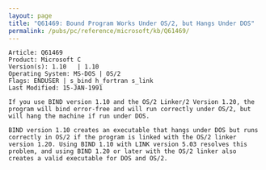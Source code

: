 ```yaml
---
layout: page
title: "Q61469: Bound Program Works Under OS/2, but Hangs Under DOS"
permalink: /pubs/pc/reference/microsoft/kb/Q61469/
---
```


	Article: Q61469
	Product: Microsoft C
	Version(s): 1.10   | 1.10
	Operating System: MS-DOS | OS/2
	Flags: ENDUSER | s_bind h_fortran s_link
	Last Modified: 15-JAN-1991
	
	If you use BIND version 1.10 and the OS/2 Linker/2 Version 1.20, the
	program will bind error-free and will run correctly under OS/2, but
	will hang the machine if run under DOS.
	
	BIND version 1.10 creates an executable that hangs under DOS but runs
	correctly in OS/2 if the program is linked with the OS/2 linker
	version 1.20. Using BIND 1.10 with LINK version 5.03 resolves this
	problem, and using BIND 1.20 or later with the OS/2 linker also
	creates a valid executable for DOS and OS/2.
